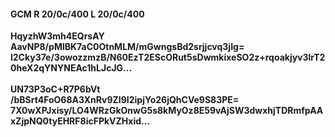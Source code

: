#### GCM R 20/0c/400 L 20/0c/400
**HqyzhW3mh4EQrsAY**<br/>**AavNP8/pMlBK7aC0OtnMLM/mGwngsBd2srjjcvq3jIg=**<br/>**l2Cky37e/3owozzmzB/N60EzT2EScORut5sDwmkixeSO2z+rqoakjyv3lrT20heX2qYNYNEAc1hLJcJG...**<br/><br/>
**UN73P3oC+R7P6bVt**<br/>**/bBSrt4FoO68A3XnRv9ZI9I2ipjYo26jQhCVe9S83PE=**<br/>**7X0wXPJxisy/LO4WRzGkOnwG5s8kMyOz8E59vAjSW3dwxhjTDRmfpAAxZjpNQ0tyEHRF8icFPkVZHxid...**